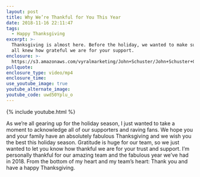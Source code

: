 ```yaml
---
layout: post
title: Why We’re Thankful for You This Year
date: 2018-11-16 22:11:47
tags:
  - Happy Thanksgiving
excerpt: >-
  Thanksgiving is almost here. Before the holiday, we wanted to make sure you
  all knew how grateful we are for your support.
enclosure: >-
  https://s3.amazonaws.com/vyralmarketing/John+Schuster/John+Schuster+Group-+Why+Were+Thankful+for+You+This+Year.mp4
pullquote:
enclosure_type: video/mp4
enclosure_time:
use_youtube_image: true
youtube_alternate_image:
youtube_code: uwd50Yplu_o
---
```


{% include youtube.html %}

As we’re all gearing up for the holiday season, I just wanted to take a moment to acknowledge all of our supporters and raving fans. We hope you and your family have an absolutely fabulous Thanksgiving and we wish you the best this holiday season. Gratitude is huge for our team, so we just wanted to let you know how thankful we are for your trust and support. I’m personally thankful for our amazing team and the fabulous year we’ve had in 2018. From the bottom of my heart and my team’s heart: Thank you and have a happy Thanksgiving.